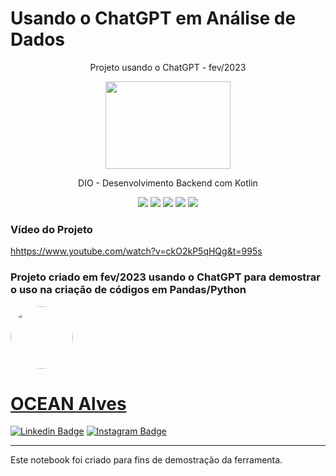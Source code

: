 <h1>Usando o ChatGPT em Análise de Dados</h1>
<p align="center">Projeto usando o ChatGPT - fev/2023</p>
<p align="center">
        <img width='200' height='140' src="https://upload.wikimedia.org/wikipedia/commons/thumb/1/13/ChatGPT-Logo.png/2560px-ChatGPT-Logo.png" />
    </p>
<p align="center">DIO - Desenvolvimento Backend com Kotlin</p>
<p align="center">
    <a alt="ChatGPT">
        <img src="https://img.shields.io/badge/chatGPT-74aa9c?style=for-the-badge&logo=openai&logoColor=white" />
    </a>
    <a alt="Pandas">
        <img src="https://img.shields.io/badge/pandas-%23150458.svg?style=for-the-badge&logo=pandas&logoColor=white" />
    </a>
    <a alt="Plotly Boot">
        <img src="https://img.shields.io/badge/Plotly-%233F4F75.svg?style=for-the-badge&logo=plotly&logoColor=white" />
    </a>
    <a alt="Python">
        <img src="https://img.shields.io/badge/python-3670A0?style=for-the-badge&logo=python&logoColor=ffdd54" />
    </a>
    <a alt="Numpy">
        <img src="https://img.shields.io/badge/numpy-%23013243.svg?style=for-the-badge&logo=numpy&logoColor=white" />
    </a>
</p>

<h3>Vídeo do Projeto</h3>
<p><a href="https://www.youtube.com/watch?v=ckO2kP5qHQg&t=995s">hhttps://www.youtube.com/watch?v=ckO2kP5qHQg&t=995s</a></p>

<h3>Projeto criado em fev/2023 usando o ChatGPT para demostrar o uso na criação de códigos em Pandas/Python</h3>

<a href="https://www.linkedin.com/in/oceanalves/">
 <img style="border-radius: 50%;" src="https://avatars.githubusercontent.com/u/56139923?v=4" width="100px;" alt=""/>
<h1>OCEAN Alves</h1>  

[![Linkedin Badge](https://img.shields.io/badge/-OceanAlves-blue?style=flat-square&logo=Linkedin&logoColor=white&link=https://www.linkedin.com/in/oceanalves/)](https://www.linkedin.com/in/oceanalves/)
[![Instagram Badge](https://img.shields.io/badge/-OceanAlves-c14438?style=flat-square&logo=GitHub&logoColor=white&link=https://github.com/oceanalves/)](https://github.com/oceanalves)
<hr>

Este notebook foi criado para fins de demostração da ferramenta. <br>


